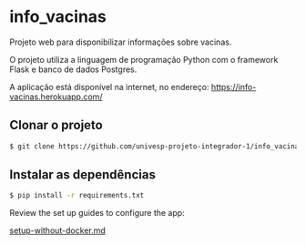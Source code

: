 # info_vacinas

Projeto web para disponibilizar informações sobre vacinas.

O projeto utiliza a linguagem de programação Python com o framework Flask
e banco de dados Postgres.

A aplicação está disponível na internet, no endereço: https://info-vacinas.herokuapp.com/

## Clonar o projeto

```sh
$ git clone https://github.com/univesp-projeto-integrador-1/info_vacinas.git
```


## Instalar as dependências

```sh
$ pip install -r requirements.txt
```

Review the set up guides to configure the app:

[setup-without-docker.md](setup-without-docker.md)
